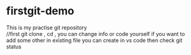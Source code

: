 # firstgit-demo
This is my practise git repository
<br>
<Radarapu-Rakesh>
<say hi>
//first git clone <link>, cd <filename>, you can change info or code yourself if you want to add some other in existing file you can create in vs code then check git status 
